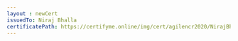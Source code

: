 ```yaml
--- 
layout : newCert 
issuedTo: Niraj Bhalla 
certificatePath: https://certifyme.online/img/cert/agilencr2020/NirajBhalla_a3651.png
--- 
```

